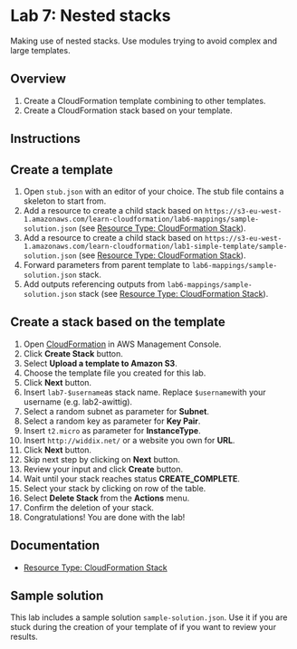 # Lab 7: Nested stacks

Making use of nested stacks. Use modules trying to avoid complex and large templates.

## Overview
1. Create a CloudFormation template combining to other templates.
1. Create a CloudFormation stack based on your template.

## Instructions

## Create a template
1. Open ``stub.json`` with an editor of your choice. The stub file contains a skeleton to start from.
1. Add a resource to create a child stack based on ``https://s3-eu-west-1.amazonaws.com/learn-cloudformation/lab6-mappings/sample-solution.json`` (see [Resource Type: CloudFormation Stack](http://docs.aws.amazon.com/AWSCloudFormation/latest/UserGuide/aws-properties-stack.html)).
1. Add a resource to create a child stack based on ``https://s3-eu-west-1.amazonaws.com/learn-cloudformation/lab1-simple-template/sample-solution.json`` (see [Resource Type: CloudFormation Stack](http://docs.aws.amazon.com/AWSCloudFormation/latest/UserGuide/aws-properties-stack.html)).
1. Forward parameters from parent template to ``lab6-mappings/sample-solution.json`` stack.
1. Add outputs referencing outputs from ``lab6-mappings/sample-solution.json`` stack (see [Resource Type: CloudFormation Stack](http://docs.aws.amazon.com/AWSCloudFormation/latest/UserGuide/aws-properties-stack.html)).


## Create a stack based on the template
1. Open [CloudFormation](https://console.aws.amazon.com/cloudformation) in AWS Management Console.
1. Click **Create Stack** button.
1. Select **Upload a template to Amazon S3**.
1. Choose the template file you created for this lab.
1. Click **Next** button.
1. Insert ``lab7-$username``as stack name. Replace ``$username``with your username (e.g. lab2-awittig).
1. Select a random subnet as parameter for **Subnet**.
1. Select a random key as parameter for **Key Pair**.
1. Insert ``t2.micro`` as parameter for **InstanceType**.
1. Insert ``http://widdix.net/`` or a website you own for **URL**.
1. Click **Next** button.
1. Skip next step by clicking on **Next** button.
1. Review your input and click **Create** button.
1. Wait until your stack reaches status **CREATE_COMPLETE**.
1. Select your stack by clicking on row of the table.
1. Select **Delete Stack** from the **Actions** menu.
1. Confirm the deletion of your stack.
1. Congratulations! You are done with the lab!

## Documentation
* [Resource Type: CloudFormation Stack](http://docs.aws.amazon.com/AWSCloudFormation/latest/UserGuide/aws-properties-stack.html)

## Sample solution
This lab includes a sample solution ``sample-solution.json``. Use it if you are stuck during the creation of your template of if you want to review your results.